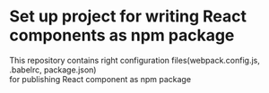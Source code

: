 # Set up project for writing React components as npm package

This repository contains right configuration files(webpack.config.js, .babelrc, package.json)<br/>
for publishing React component as npm package


